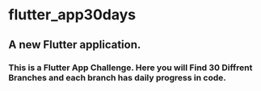 # flutter_app30days

## A new Flutter application.

### This is a Flutter App Challenge. Here you will Find 30 Diffrent Branches and each branch has daily progress in code.
